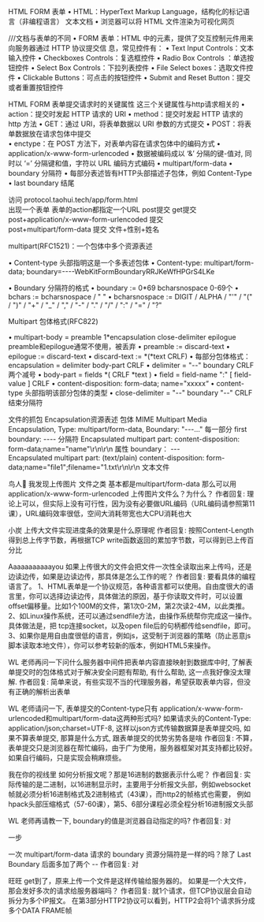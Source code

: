 HTML FORM 表单
• HTML：HyperText Markup Language，结构化的标记语言（非编程语言） 文本文档
 • 浏览器可以将 HTML 文件渲染为可视化网页

///文档与表单的不同
• FORM 表单：HTML 中的元素，提供了交互控制元件用来向服务器通过 HTTP 协议提交信 息，常见控件有：
  • Text Input Controls：文本输入控件
  • Checkboxes Controls：复选框控件
  • Radio Box Controls ：单选按钮控件
  • Select Box Controls：下拉列表控件
  • File Select boxes：选取文件控件
  • Clickable Buttons：可点击的按钮控件
  • Submit and Reset Button：提交或者重置按钮控件
  
  

HTML FORM 表单提交请求时的关键属性   这三个关键属性与http请求相关的
  • action：提交时发起 HTTP 请求的 URI
  • method：提交时发起 HTTP 请求的 http 方法
    • GET：通过 URI，将表单数据以 URI 参数的方式提交
    • POST：将表单数据放在请求包体中提交   
  • enctype：在 POST 方法下，对表单内容在请求包体中的编码方式
    • application/x-www-form-urlencoded
      • 数据被编码成以 ‘&’ 分隔的键-值对, 同时以 ‘=’ 分隔键和值，字符以 URL 编码方式编码
    • multipart/form-data
      • boundary 分隔符
      • 每部分表述皆有HTTP头部描述子包体，例如 Content-Type
      • last boundary 结尾  
      

访问 protocol.taohui.tech/app/form.html   
  出现一个表单  表单的action都指定一个URL
     post提交
     get提交
     post+application/x-www-form-urlencoded 提交  
     post+multipart/form-data 提交
        文件+性别+姓名
        
        
    
multipart(RFC1521)：一个包体中多个资源表述

• Content-type 头部指明这是一个多表述包体
  • Content-type: multipart/form-data; boundary=----WebKitFormBoundaryRRJKeWfHPGrS4LKe

• Boundary 分隔符的格式
  • boundary := 0*69<bchars> bcharsnospace  0-69个
    • bchars := bcharsnospace / " "
    • bcharsnospace := DIGIT / ALPHA / "'" / "(" / ")" / "+" / "_" / "," / "-" / "." / "/" / ":"
     / "=" / "?"     
     
     
  
Multipart 包体格式(RFC822)

• multipart-body = preamble 1*encapsulation close-delimiter epilogue   preamble和epilogue通常不使用，被丢弃
  • preamble := discard-text
  • epilogue := discard-text
    • discard-text := *(*text CRLF)
  • 每部分包体格式：encapsulation = delimiter body-part CRLF
    • delimiter = "--" boundary CRLF      两个减号
    • body-part = fields *( CRLF *text )
       • field = field-name ":" [ field-value ] CRLF
         • content-disposition: form-data; name="xxxxx“
         • content-type 头部指明该部分包体的类型
  • close-delimiter = "--" boundary "--" CRLF    结束分隔符    
  
  

文件的抓包 Encapsulation资源表述
 包体  MIME Multipart Media Encapsulation, Type: multipart/form-data, Boundary: "---..."
  每一部分
   first boundary: ----  分隔符
   Encapsulated multipart part:
     content-disposition: form-data;name="name"\r\n\r\n        属性
   boundary： ---  
   Encapsulated multipart part: (text/plain)
     content-disposition: form-data;name="file1";filename="1.txt\r\n\r\n  文本文件
     
     
     

鸟人
我发现上传图片 文件之类 基本都是multipart/form-data 那么可以用application/x-www-form-urlencoded 上传图片文件么？为什么？
作者回复: 理论上可以，但实际上没有可行性，因为没有必要做URL编码（URL编码请参照第11课），URL编码效率很低，空间大消耗带宽也大CPU消耗也大
     

小炭
上传大文件实现进度条的效果是什么原理呢
作者回复: 按照Content-Length得到总上传字节数，再根据TCP write函数返回的累加字节数，可以得到已上传百分比     
    
    
Aaaaaaaaaaayou
如果上传很大的文件会把文件一次性全读取出来上传吗，还是边读边传，如果是边读边传，那具体是怎么工作的呢？
作者回复: 要看具体的编程语言了。
1、HTML表单是一个协议规范，各种语言都可以使用。自由度很大的语言里，你可以选择边读边传，具体做法的原因，基于你读取文件时，可以设置offset偏移量。比如1个100M的文件，第1次0-2M，第2次读2-4M，以此类推。
2、如Linux操作系统，还可以通过sendfile方法，由操作系统帮你完成这一操作。具体做法是，把 tcp连接socket，以及open file后的句柄都传给sendfile，即可。
3、如果你是用自由度很低的语言，例如js，这受制于浏览器的策略（防止恶意js脚本读取本地文件），你可以参考较新的版本，例如HTML5来操作。     


WL
老师再问一下问什么服务器中间件把表单内容直接映射到数据库中时, 了解表单提交时的包体格式对于解决安全问题有帮助, 有什么帮助, 这一点我好像没太理解.
作者回复: 简单来说，有些实现不当的代理服务器，希望获取表单内容，但没有正确的解析出表单


WL
老师请问一下, 表单提交的Content-type只有 application/x-www-form-urlencoded和multipart/form-data这两种形式吗? 如果请求头的Content-Type: application/json;charset=UTF-8, 这样以json方式传输数据算是表单提交吗, 如果不算表单提交, 那算是什么方式, 跟表单提交的优势劣势各是啥
作者回复: 不算，表单提交只是浏览器在帮忙编码，由于广为使用，服务器框架对其支持都比较好。如果自行编码，只是实现会稍麻烦些。



我在你的视线里
如何分析报文呢？那是16进制的数据表示什么呢？
作者回复: 实际传输的是二进制，以16进制显示时，主要用于分析报文头部，例如websocket帧就必须分析16进制格式及2进制格式（43课），而http2的帧格式也需要，
例如hpack头部压缩格式（57-60课），第5、6部分课程必须全程分析16进制报文头部


WL
老师再请教一下, boundary的值是浏览器自动指定的吗?
作者回复: 对


一步

一次 multipart/form-data 请求的 boundary 资源分隔符是一样的吗？除了 Last Boundary 后面多加了两个 --
作者回复: 对


旺旺
get到了，原来上传一个文件是这样传输给服务器的。
如果是一个大文件，那会发好多次的请求给服务器端吗？
作者回复: 就1个请求，但TCP协议层会自动拆分为多个IP报文。
在第3部分HTTP2协议可以看到，HTTP2会将1个请求拆分成多个DATA FRAME帧